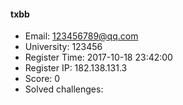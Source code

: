 #### txbb  

* Email: 123456789@qq.com  
* University: 123456  
* Register Time: 2017-10-18 23:42:00  
* Register IP: 182.138.131.3  
* Score: 0  
* Solved challenges: 
